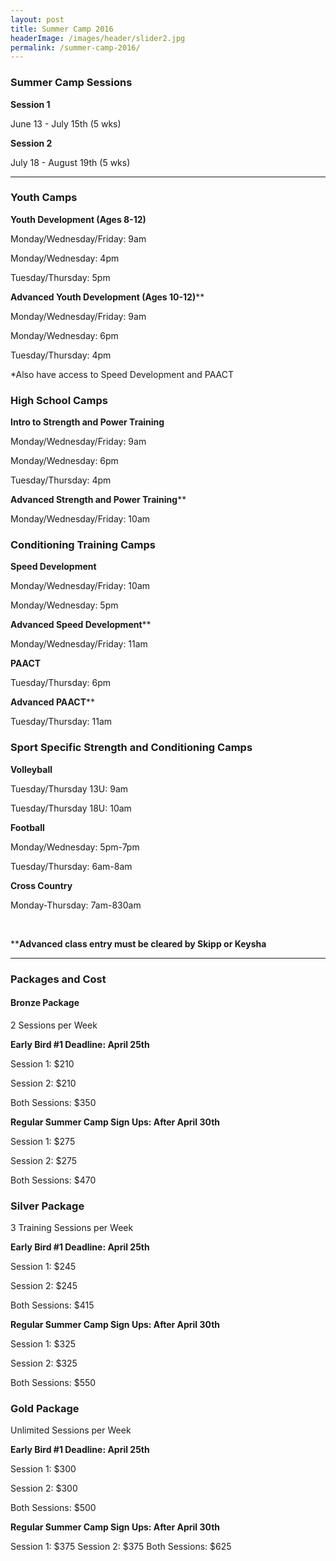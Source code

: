 ```yaml
---
layout: post
title: Summer Camp 2016
headerImage: /images/header/slider2.jpg
permalink: /summer-camp-2016/
---
```


### Summer Camp Sessions

**Session 1** 

June 13 - July 15th (5 wks)

**Session 2**

 July 18 - August 19th (5 wks)
 
 ****

### Youth Camps

**Youth Development (Ages 8-12)**

Monday/Wednesday/Friday: 9am 

Monday/Wednesday: 4pm

Tuesday/Thursday: 5pm

**Advanced Youth Development (Ages 10-12)****

Monday/Wednesday/Friday: 9am

Monday/Wednesday: 6pm

Tuesday/Thursday: 4pm

*Also have access to Speed Development and PAACT


### High School Camps
 
**Intro to Strength and Power Training**

Monday/Wednesday/Friday: 9am

Monday/Wednesday: 6pm

Tuesday/Thursday: 4pm

**Advanced Strength and Power Training****

Monday/Wednesday/Friday: 10am


### Conditioning Training Camps

**Speed Development**

Monday/Wednesday/Friday: 10am

Monday/Wednesday: 5pm

**Advanced Speed Development****

Monday/Wednesday/Friday: 11am

**PAACT**

Tuesday/Thursday: 6pm

**Advanced PAACT****

Tuesday/Thursday: 11am


### Sport Specific Strength and Conditioning Camps

**Volleyball**

Tuesday/Thursday 13U: 9am

Tuesday/Thursday 18U: 10am

**Football**

Monday/Wednesday: 5pm-7pm

Tuesday/Thursday: 6am-8am

**Cross Country**

Monday-Thursday: 7am-830am


<br />
  
  
****Advanced class entry must be cleared by Skipp or Keysha**

****

### Packages and Cost



#### **Bronze Package**

2 Sessions per Week

**Early Bird #1 Deadline: April 25th**

Session 1: $210

Session 2: $210

Both Sessions: $350

**Regular Summer Camp Sign Ups: After April 30th**

Session 1: $275

Session 2: $275

Both Sessions: $470

### Silver Package

3 Training Sessions per Week

**Early Bird #1 Deadline: April 25th**

Session 1: $245

Session 2: $245

Both Sessions: $415

**Regular Summer Camp Sign Ups: After April 30th**

Session 1: $325

Session 2: $325

Both Sessions: $550

### Gold Package

Unlimited Sessions per Week

**Early Bird #1 Deadline: April 25th**

Session 1: $300

Session 2: $300

Both Sessions: $500

**Regular Summer Camp Sign Ups: After April 30th**

Session 1: $375
Session 2: $375
Both Sessions: $625